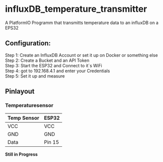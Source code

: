 # influxDB_temperature_transmitter

A PlatformIO Programm that transmitts temperature data to an influxDB on a EPS32

## Configuration:

Step 1: Create an InfluxDB Account or set it up on Docker or something else <br>
Step 2: Create a Bucket and an API Token <br>
Step 3: Start the ESP32 and Connect to it´s WiFi <br>
Step 4: got to 192.168.4.1 and enter your Credentials <br>
Step 5: Set it up and measure <br>

## Pinlayout

### Temperaturesensor
| Temp Sensor | ESP32 | 
| --- | --- |
|VCC | VCC|
|GND | GND|
|Data | Pin 15|

**Still in Progress**

